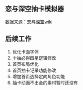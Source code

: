 ## 恋与深空抽卡模拟器
数据来源：[恋与深空wiki](https://wiki.biligame.com/lysk/%E9%A6%96%E9%A1%B5)

## 后续工作
1. 优化卡面字体
2. 十抽必得四星逻辑修改
3. 首页布局优化
4. 首页抽卡记录功能修改
5. 增加首页选择定向角色功能
6. 抽卡动画不出金的素材暂时还没有